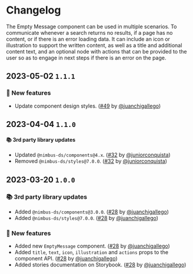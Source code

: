 # Changelog

The Empty Message component can be used in multiple scenarios. To communicate whenever a search returns no results, if a page has no content, or if there is an error loading data. It can include an icon or illustration to support the written content, as well as a title and additional content text, and an optional node with actions that can be provided to the user so as to engage in next steps if there is an error on the page.

## 2023-05-02 `1.1.1`

### 🎉 New features

- Update component design styles. ([#49](https://github.com/TiendaNube/nimbus-design-system/pull/49) by [@juanchigallego](https://github.com/juanchigallego))

## 2023-04-04 `1.1.0`

#### 📚 3rd party library updates

- Updated `@nimbus-ds/components@4.x`. ([#32](https://github.com/TiendaNube/nimbus-patterns/pull/32) by [@juniorconquista](https://github.com/juniorconquista))
- Removed `@nimbus-ds/styles@7.0.0`. ([#32](https://github.com/TiendaNube/nimbus-patterns/pull/32) by [@juniorconquista](https://github.com/juniorconquista))

## 2023-03-20 `1.0.0`

### 📚 3rd party library updates

- Added `@nimbus-ds/components@3.0.0`. ([#28](https://github.com/TiendaNube/nimbus-patterns/pull/28) by [@juanchigallego](https://github.com/juanchigallego))
- Added `@nimbus-ds/styles@7.0.0`. ([#28](https://github.com/TiendaNube/nimbus-patterns/pull/28) by [@juanchigallego](https://github.com/juanchigallego))

### 🎉 New features

- Added new `EmptyMessage` component. ([#28](https://github.com/TiendaNube/nimbus-patterns/pull/28) by [@juanchigallego](https://github.com/juanchigallego))
- Added `title`, `text`, `icon`, `illustration` and `actions` props to the component API. ([#28](https://github.com/TiendaNube/nimbus-patterns/pull/28) by [@juanchigallego](https://github.com/juanchigallego))
- Added stories documentation on Storybook. ([#28](https://github.com/TiendaNube/nimbus-patterns/pull/28) by [@juanchigallego](https://github.com/juanchigallego))
